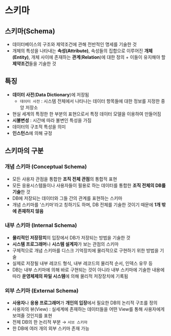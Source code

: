 # 스키마

## 스키마(Schema)

- 데이터베이스의 구조와 제약조건에 관해 전반적인 명세를 기술한 것
- 개체의 특성을 나타내는 **속성(Attribute)**, 속성들의 집합으로 이루어진 **개체(Entity)**, 개체 사이에 존재하는 **관계**(**Relation**)에 대한 정의 + 이들이 유지해야 할 **제약조건**들을 기술한 것

## 특징

- **데이터 사전**(**Data Dictionary**)에 저장됨
    - `데이터 사전` : 시스템 전체에서 나타나는 데이터 항목들에 대한 정보를 지정한 중앙 저장소
- 현실 세계의 특정한 한 부분의 표현으로서 특정 데이터 모델을 이용하여 만들어짐
- **시불변성** : 시간에 따라 불변인 특성을 가짐
- 데이터의 구조적 특성을 의미
- **인스턴스**에 의해 규정

## 스키마의 구분

### 개념 스키마 (Conceptual Schema)

- 모든 사용자 관점을 통합한 **조직 전체 관점**의 통합적 표현
- 모든 응용시스템들이나 사용자들이 필용로 하는 데이터를 통합한 **조직 전체의 DB를 기술**한 것
- DB에 저장되는 데이터와 그들 간의 관계를 표현하는 스키마
- 개념 스키마를 ‘스키마’라고 칭하기도 하며, DB 전체를 기술한 것이기 때문에 **1개 밖에 존재하지 않음**

### 내부 스키마 (Internal Schema)

- **물리적인 저장장치**의 입장에서 DB가 저장되는 방법을 기술한 것
- **시스템 프로그래머**나 **시스템 설계자**가 보는 관점의 스키마
- 구체적으로 개념 스키마를 디스크 기억장치에 물리적으로 구현하기 위한 방법을 기술
- 실제로 저장될 내부 레코드 형식, 내부 레코드의 물리적 순서, 인덱스 유무 등
- DB는 내부 스키마에 의해 바로 구현되는 것이 아니라 내부 스키마에 기술한 내용에 따라 **운영체제의 파일 시스템**에 의해 물리적 저장장치에 기록됨

### 외부 스키마 (External Schema)

- **사용자**나 **응용 프로그래머**가 **개인의 입장**에서 필요한 DB의 논리적 구조를 정의
- 사용자의 뷰(View) : 실세계에 존재하는 데이터들을 어떤 View를 통해 사용자에게 보여줄 것인지를 표현
- 전체 DB의 한 논리적 부분 → `서브 스키마`
- 한 DB에 여러 개의 외부 스키마 존재 가능